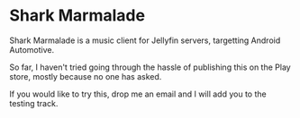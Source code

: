 # Shark Marmalade

Shark Marmalade is a music client for Jellyfin servers, targetting Android Automotive. 

So far, I haven't tried going through the hassle of publishing this on the Play store, mostly because no one has asked.

If you would like to try this, drop me an email and I will add you to the testing track. 
